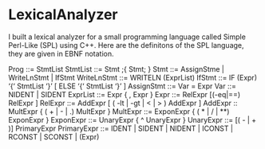 # LexicalAnalyzer
I built a lexical analyzer for a small programming language called Simple Perl-Like (SPL) using C++. Here are the definitons of the SPL language, they are given in EBNF notation.

Prog ::= StmtList
StmtList ::= Stmt ;{ Stmt; }
Stmt ::= AssignStme | WriteLnStmt | IfStmt
WriteLnStmt ::= WRITELN (ExprList)
IfStmt ::= IF (Expr) ‘{‘ StmtList ‘}’ [ ELSE ‘{‘ StmtList ‘}’ ]
AssignStmt ::= Var = Expr
Var ::= NIDENT | SIDENT
ExprList ::= Expr { , Expr }
Expr ::= RelExpr [(-eq|==) RelExpr ]
RelExpr ::= AddExpr [ ( -lt | -gt | < | > ) AddExpr ]
AddExpr :: MultExpr { ( + | - | .) MultExpr }
MultExpr ::= ExponExpr { ( * | / | **) ExponExpr }
ExponExpr ::= UnaryExpr { ^ UnaryExpr }
UnaryExpr ::= [( - | + )] PrimaryExpr
PrimaryExpr ::= IDENT | SIDENT | NIDENT | ICONST | RCONST | SCONST | (Expr)
